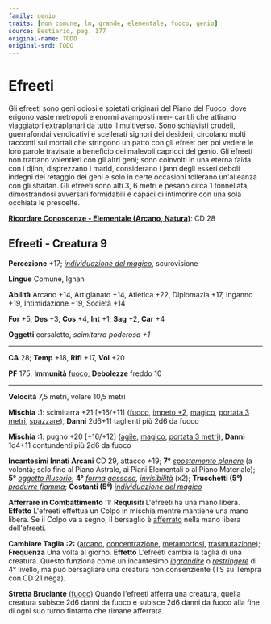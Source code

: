 ```yaml
---
family: genio
traits: [non comune, lm, grande, elementale, fuoco, genio]
source: Bestiario, pag. 177
original-name: TODO
original-srd: TODO
---
```


# Efreeti

Gli efreeti sono geni odiosi e spietati originari del Piano del Fuoco, dove
erigono vaste metropoli e enormi avamposti mer- cantili che attirano viaggiatori
extraplanari da tutto il multiverso. Sono schiavisti crudeli, guerrafondai
vendicativi e scellerati signori dei desideri; circolano molti racconti sui
mortali che stringono un patto con gli efreet per poi vedere le loro parole
travisate a beneficio dei malevoli capricci del genio. Gli efreeti non trattano
volentieri con gli altri geni; sono coinvolti in una eterna faida con i djinn,
disprezzano i marid, considerano i jann degli esseri deboli indegni del retaggio
dei geni e solo in certe occasioni tollerano un'alleanza con gli shaitan. Gli
efreeti sono alti 3, 6 metri e pesano circa 1 tonnellata, dimostrandosi
avversari formidabili e capaci di intimorire con una sola occhiata le prescelte.

**[Ricordare Conoscenze - Elementale (Arcano, Natura)](/azioni/ricordare-conoscenze)**:
CD 28

## Efreeti - Creatura 9

**Percezione** +17;
_[individuazione del magico](/incantesimi/individuazione-del-magico)_,
scurovisione

**Lingue** Comune, Ignan

**Abilità** Arcano +14, Artigianato +14, Atletica +22, Diplomazia +17, Inganno
+19, Intimidazione +19, Società +14

**For** +5, **Des** +3, **Cos** +4, **Int** +1, **Sag** +2, **Car** +4

**Oggetti** corsaletto, _scimitarra poderosa +1_

---

**CA** 28; **Temp** +18, **Rifl** +17, **Vol** +20

**PF** 175; **Immunità** [fuoco](/tratti/fuoco); **Debolezze** freddo 10

---

**Velocità** 7,5 metri, volare 10,5 metri

**Mischia** :1: scimitarra +21 \[+16/+11] ([fuoco](/tratti/fuoco),
[impeto +2](/tratti/impeto), [magico](/tratti/magico),
[portata 3 metri](/tratti/portata), [spazzare](/tratti/spazzare)), **Danni**
2d6+11 taglienti più 2d6 da fuoco

**Mischia** :1: pugno +20 \[+16/+12] ([agile](/tratti/agile),
[magico](/tratti/magico), [portata 3 metri](/tratti/portata)), **Danni** 1d4+11
contundenti più 2d6 da fuoco

**Incantesimi Innati Arcani** CD 29, attacco +19; **7°**
_[spostamento planare](/incantesimi/spostamento-planare)_ (a volontà; solo fino
al Piano Astrale, ai Piani Elementali o al Piano Materiale); **5°**
_[oggetto illusorio](/incantesimi/oggetto-illusorio)_; **4°**
_[forma gassosa](/incantesimi/forma-gassosa),
[invisibilità](/incantesimi/invisibilita)_ (x2); **Trucchetti (5°)**
_[produrre fiamma](/incantesimi/produrre-fiamma)_; **Costanti (5°)**
_[individuazione del magico](/incantesimi/individuazione-del-magico)_

**Afferrare in Combattimento** :1: **Requisiti** L'efreeti ha una mano libera.
**Effetto** L'efreeti effettua un Colpo in mischia mentre mantiene una mano
libera. Se il Colpo va a segno, il bersaglio è
[afferrato](/condizioni/afferrato) nella mano libera dell'efreeti.

**Cambiare Taglia** **:2:** ([arcano](/tratti/arcano),
[concentrazione](/tratti/concentrazione), [metamorfosi](/tratti/metamorfosi),
[trasmutazione](/tratti/trasmutazione)); **Frequenza** Una volta al giorno.
**Effetto** L'efreeti cambia la taglia di una creatura. Questo funziona come un
incantesimo _[ingrandire](/incantesimi/ingrandire)_ o
_[restringere](/incantesimi/restringere)_ di 4° livello, ma può bersagliare una
creatura non consenziente (TS su Tempra con CD 21 nega).

**Stretta Bruciante** ([fuoco](/tratti/fuoco)) Quando l'efreeti afferra una
creatura, quella creatura subisce 2d6 danni da fuoco e subisce 2d6 danni da
fuoco alla fine di ogni suo turno fintanto che rimane afferrata.
